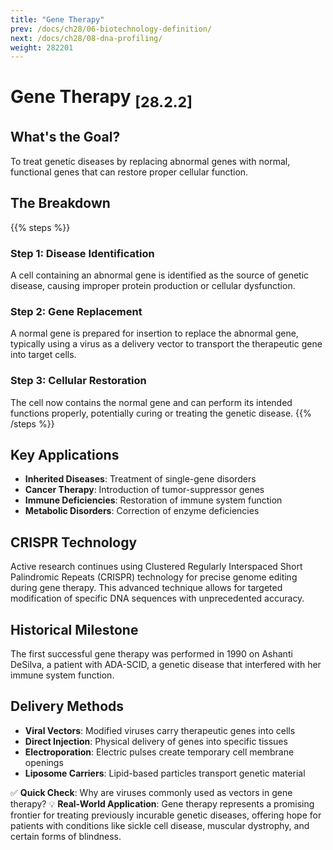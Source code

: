 ```yaml
---
title: "Gene Therapy"
prev: /docs/ch28/06-biotechnology-definition/
next: /docs/ch28/08-dna-profiling/
weight: 282201
---
```


# Gene Therapy <sub>[28.2.2]</sub>

## What's the Goal?
To treat genetic diseases by replacing abnormal genes with normal, functional genes that can restore proper cellular function.

## The Breakdown
{{% steps %}}
### Step 1: Disease Identification
A cell containing an abnormal gene is identified as the source of genetic disease, causing improper protein production or cellular dysfunction.

### Step 2: Gene Replacement
A normal gene is prepared for insertion to replace the abnormal gene, typically using a virus as a delivery vector to transport the therapeutic gene into target cells.

### Step 3: Cellular Restoration
The cell now contains the normal gene and can perform its intended functions properly, potentially curing or treating the genetic disease.
{{% /steps %}}

## Key Applications
- **Inherited Diseases**: Treatment of single-gene disorders
- **Cancer Therapy**: Introduction of tumor-suppressor genes
- **Immune Deficiencies**: Restoration of immune system function
- **Metabolic Disorders**: Correction of enzyme deficiencies

## CRISPR Technology
Active research continues using Clustered Regularly Interspaced Short Palindromic Repeats (CRISPR) technology for precise genome editing during gene therapy. This advanced technique allows for targeted modification of specific DNA sequences with unprecedented accuracy.

## Historical Milestone
The first successful gene therapy was performed in 1990 on Ashanti DeSilva, a patient with ADA-SCID, a genetic disease that interfered with her immune system function.

## Delivery Methods
- **Viral Vectors**: Modified viruses carry therapeutic genes into cells
- **Direct Injection**: Physical delivery of genes into specific tissues
- **Electroporation**: Electric pulses create temporary cell membrane openings
- **Liposome Carriers**: Lipid-based particles transport genetic material

✅ **Quick Check**: Why are viruses commonly used as vectors in gene therapy?
💡 **Real-World Application**: Gene therapy represents a promising frontier for treating previously incurable genetic diseases, offering hope for patients with conditions like sickle cell disease, muscular dystrophy, and certain forms of blindness.